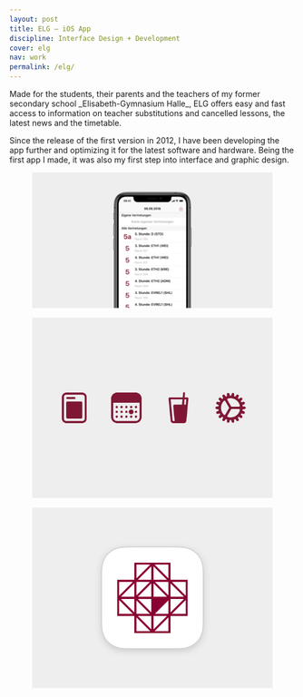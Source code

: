 ```yaml
---
layout: post
title: ELG – iOS App
discipline: Interface Design + Development
cover: elg
nav: work
permalink: /elg/
---
```


<article markdown="1">
Made for the students, their parents and the teachers of my former secondary school _Elisabeth-Gymnasium Halle_, ELG offers easy and fast access to information on teacher substitutions and cancelled lessons, the latest news and the timetable.

Since the release of the first version in 2012, I have been developing the app further and optimizing it for the latest software and hardware. Being the first app I made, it was also my first step into interface and graphic design.
</article>
<figure>
  <img src="/assets/images/elg/elg.png" srcset="/assets/images/elg/elg@2x.png 2x" alt="ELG Interface">
</figure>
<div class="div-grid-2">
  <figure>
    <img src="/assets/images/elg/elg-tab-bar-icons.png" srcset="/assets/images/elg/elg-tab-bar-icons@2x.png 2x" alt="Tab Bar Icons">
  </figure>
  <figure>
    <img src="/assets/images/elg/elg-app-icon.png" srcset="/assets/images/elg/elg-app-icon@2x.png 2x" alt="App Icon">
  </figure>
</div>